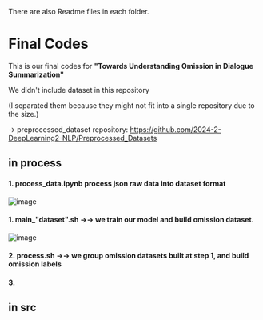 There are also Readme files in each folder.

# Final Codes
This is our final codes for **"Towards Understanding Omission in Dialogue Summarization"**

We didn't include dataset in this repository

(I separated them because they might not fit into a single repository due to the size.)

→ preprocessed_dataset repository: <https://github.com/2024-2-DeepLearning2-NLP/Preprocessed_Datasets>





## in process
#### 1. process_data.ipynb process json raw data into dataset format 
![image](https://github.com/user-attachments/assets/badf72d0-f0aa-46c0-84af-a3fd4ee18b4a)


#### 1. main_"dataset".sh →→ we train our model and build omission dataset.
![image](https://github.com/user-attachments/assets/12bad884-942c-4a62-ac62-70062b8d2f66)

#### 2. process.sh →→ we group omission datasets built at step 1, and build omission labels 
#### 3. 


## in src
